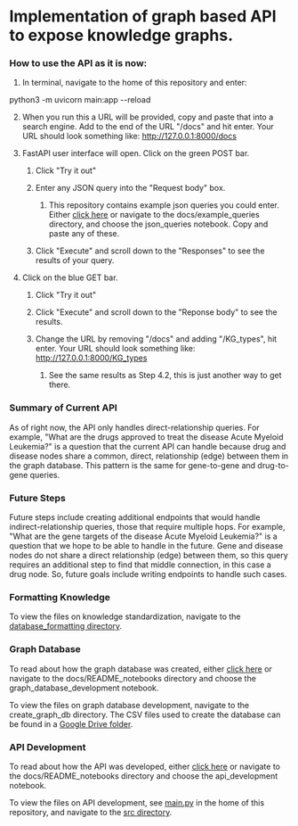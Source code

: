# Implementation of graph based API to expose knowledge graphs.

### How to use the API as it is now:

1. In terminal, navigate to the home of this repository and enter:

python3 -m uvicorn main:app --reload

2. When you run this a URL will be provided, copy and paste that into a search engine. Add to the end of the URL "/docs" and hit enter. Your URL should look something like: http://127.0.0.1:8000/docs

3. FastAPI user interface will open. Click on the green POST bar.

    1. Click "Try it out"

    2. Enter any JSON query into the "Request body" box. 
        1. This repository contains example json queries you could enter. Either [click here](https://github.com/gloriachin/KG_API/blob/master/docs/example_queries/json_queries.ipynb) or navigate to the docs/example_queries directory, and choose the json_queries notebook. Copy and paste any of these.

    3. Click "Execute" and scroll down to the "Responses" to see the results of your query.
    
4. Click on the blue GET bar.

    1. Click "Try it out"
    
    2. Click "Execute" and scroll down to the "Reponse body" to see the results. 
    
    3. Change the URL by removing "/docs" and adding "/KG_types", hit enter.  Your URL should look something like: http://127.0.0.1:8000/KG_types
        
        1. See the same results as Step 4.2, this is just another way to get there.

### Summary of Current API

As of right now, the API only handles direct-relationship queries. For example, "What are the drugs approved to treat the disease Acute Myeloid Leukemia?" is a question that the current API can handle because drug and disease nodes share a common, direct, relationship (edge) between them in the graph database. This pattern is the same for gene-to-gene and drug-to-gene queries.

### Future Steps

Future steps include creating additional endpoints that would handle indirect-relationship queries, those that require multiple hops. For example, "What are the gene targets of the disease Acute Myeloid Leukemia?" is a question that we hope to be able to handle in the future. Gene and disease nodes do not share a direct relationship (edge) between them, so this query requires an additional step to find that middle connection, in this case a drug node. So, future goals include writing endpoints to handle such cases.

### Formatting Knowledge
To view the files on knowledge standardization, navigate to the [database_formatting directory](https://github.com/gloriachin/KG_API/tree/master/database_formatting).

### Graph Database

To read about how the graph database was created, either [click here](https://github.com/gloriachin/KG_API/blob/master/docs/README_notebooks/graph_database_development.ipynb) or navigate to the docs/README_notebooks directory and choose the graph_database_development notebook.

To view the files on graph database development, navigate to the create_graph_db directory. The CSV files used to create the database can be found in a [Google Drive folder](https://drive.google.com/drive/folders/1TXWFoa3XYewV8L-U5XTqhrBKqN2aGh6D?usp=sharing).

### API Development

To read about how the API was developed, either [click here](https://github.com/gloriachin/KG_API/blob/master/docs/README_notebooks/api_development.ipynb) or navigate to the docs/README_notebooks directory and choose the api_development notebook.

To view the files on API development, see [main.py](https://github.com/gloriachin/KG_API/blob/master/main.py) in the home of this repository, and navigate to the [src directory](https://github.com/gloriachin/KG_API/tree/master/src). 
